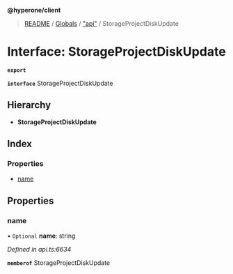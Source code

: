 **@hyperone/client**

> [README](../README.md) / [Globals](../globals.md) / ["api"](../modules/_api_.md) / StorageProjectDiskUpdate

# Interface: StorageProjectDiskUpdate

**`export`** 

**`interface`** StorageProjectDiskUpdate

## Hierarchy

* **StorageProjectDiskUpdate**

## Index

### Properties

* [name](_api_.storageprojectdiskupdate.md#name)

## Properties

### name

• `Optional` **name**: string

*Defined in api.ts:6634*

**`memberof`** StorageProjectDiskUpdate
